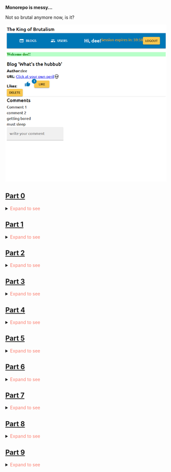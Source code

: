 <p><strong>Monorepo is messy...</strong></p>
<p>Not so brutal anymore now, is it?</p>

![alt text](image.png)

<h2><a href="https://github.com/boolYikes/fsopen/tree/main/Part00">Part 0</a></h2>
<details>
    <summary><span style="color:salmon">Expand to see</span></summary>
    <ul>
        <li>Ex01</li>
        <li>Ex02</li>
        <li>Ex03</li>
        <li><a href="https://github.com/boolYikes/fsopen/blob/main/Part00/ex04.md">Ex04</a></li>
        <li><a href="https://github.com/boolYikes/fsopen/blob/main/Part00/ex05.md">Ex05</a></li>
        <li><a href="https://github.com/boolYikes/fsopen/blob/main/Part00/ex06.md">Ex06</a></li>
    </ul>
</details>
<h2><a href="https://github.com/boolYikes/fsopen/tree/main/Part01">Part 1</a></h2>
<details>
    <summary><span style="color:salmon">Expand to see</span></summary>
    <ul>
        <li><a href="https://github.com/boolYikes/fsopen/tree/main/Part01/courseinfo/README.md">Ex1.1-1.5 course info</a></li>
        <li><a href="https://github.com/boolYikes/fsopen/tree/main/Part01/unicafe/README.md">Ex1.6-1.11 unicafe</a></li>
        <li><a href="https://github.com/boolYikes/fsopen/tree/main/Part01/anecdotes/README.md">Ex1.12-1.14 anecdote</a></li>
    </ul>
</details>
<h2><a href="https://github.com/boolYikes/fsopen/tree/main/Part02">Part 2</a></h2>
<details>
    <summary><span style="color:salmon">Expand to see</span></summary>
    <ul>
        <li><a href="https://github.com/boolYikes/fsopen/tree/main/Part02/courseinfo_continued">Ex2.1-2.5 course info continued</a></li>
        <li><a href="https://github.com/boolYikes/fsopen/tree/main/Part02/phonebook">Ex2.6-2.17 phonebook</a></li>
        <li><a href="https://github.com/boolYikes/fsopen/tree/main/Part02/data_for_countries">Ex2.18-2.20 data for countries</a></li>
    </ul>
</details>
<h2><a href="https://github.com/boolYikes/fsopen/tree/main/Part03">Part 3</a></h2>
<details>
    <summary><span style="color:salmon">Expand to see</span></summary>
    <ul>
        <li><a href="https://github.com/boolYikes/fsopen/tree/main/Part03/phonebook_backend">Ex3.1-3.11 phonebook backend</a></li>
        <li><a href="https://github.com/boolYikes/fsopen/tree/main/Part03/phonebook_backend/mongo.js">Ex3.12 phonebook database</a></li>
        <li><a href="https://github.com/boolYikes/fsopen/tree/main/Part03/phonebook_backend">Ex3.13-3.22 phonebook</a></li>
    </ul>
</details>
<h2><a href="https://github.com/boolYikes/fsopen/tree/main/Part04">Part 4</a></h2>
<details>
    <summary><span style="color:salmon">Expand to see</span></summary>
    <ul>
        <li><a href="https://github.com/boolYikes/fsopen/tree/main/Part04/blogList">Ex4.1-4.23 blog list</a></li>
    </ul>
</details>
<h2><a href="https://github.com/boolYikes/fsopen/tree/main/Part05">Part 5</a></h2>
<details>
    <summary><span style="color:salmon">Expand to see</span></summary>
    <ul>
        <li><a href="https://github.com/boolYikes/fsopen/tree/main/Part05/bloglist-frontend">Ex5.1-5.12 frontend</a></li>
        <li><a href="https://github.com/boolYikes/fsopen/tree/main/Part04/blogList">Ex5.1-5.16 backend</a></li>
        <li><a href="https://github.com/boolYikes/fsopen/tree/main/playwright">Ex5.17-5.23 end-to-end test with Playwright</a></li>
    </ul>
</details>
<h2><a href="https://github.com/boolYikes/fsopen/tree/main/Part06">Part 6</a></h2>
<details>
    <summary><span style="color:salmon">Expand to see</span></summary>
    <ul>
        <li><a href="https://github.com/boolYikes/fsopen/tree/main/Part06/unicafe-redux">Ex6.1-6.2 unicafe revisited</a></li>
        <li><a href="https://github.com/boolYikes/fsopen/tree/main/Part06/redux-anecdotes">Ex6.3-6.19 anecdote revisited</a></li>
        <li><a href="https://github.com/boolYikes/fsopen/tree/main/Part06/query-anecdotes">Ex6.20-6.24 anecdote with react query and useReduce</a></li>
    </ul>
</details>
<h2><a href="https://github.com/boolYikes/fsopen/tree/main/Part07">Part 7</a></h2>
<details>
    <summary><span style="color:salmon">Expand to see</span></summary>
    <ul>
        <li><a href="https://github.com/boolYikes/fsopen/tree/main/Part07/routed-anecdotes">Ex7.1-7.6 Routed anecdotes & custom hooks</a></li>
        <li><a href="https://github.com/boolYikes/fsopen/tree/main/Part07/country-hook">Ex7.7-7.8 Countries with custom hooks</a></li>
        <li><a href="https://github.com/boolYikes/fsopen/tree/main/Part07/blogList-revisited">Ex7.9-7.21 Bloglist revisited</a></li>
    </ul>
</details>
<h2><a href="https://github.com/boolYikes/fsopen/tree/main/Part08">Part 8</a></h2>
<details>
    <summary><span style="color:salmon">Expand to see</span></summary>
    <ul>
        <li>Note 1: `useServer` must be imported like this: require('graphql-ws/use/ws')</li>
        <li>Note 2: Not `pubsub.asyncIterator` but `pubsub.asyncIterableIterator`</li>
        <li>Note 3: Since the use of non-standalone server, you must manually go to the <a href="https://studio.apollographql.com/sandbox/explorer">sandbox url</a> for the backend UI</li>
        <li>Note 4: n+1 was solved by populating books and then measuring length of the books attrib</li>
        <li><a href="https://github.com/boolYikes/fsopen/tree/main/Part08/books-info">Ex8.1-8.7 Library with GraphQL</a></li>
        <li><a href="https://github.com/boolYikes/fsopen/tree/main/Part08/library-frontend">Ex8.8-8.12 Library frontend</a></li>
        <li><a href="https://github.com/boolYikes/fsopen/tree/main/Part08/books-info">Ex8.13-8.16 Library DB</a></li>
        <li><a href="https://github.com/boolYikes/fsopen/tree/main/Part08/library-frontend">Ex8.17-8.22 Library login & filter</a></li>
        <li><a href="https://github.com/boolYikes/fsopen/tree/main/Part08/library-frontend">Ex8.23-8.26 Library pub-sub</a></li>
    </ul>
</details>
<h2><a href="https://github.com/boolYikes/fsopen/tree/main/Part09">Part 9</a></h2>
<details>
    <summary><span style="color:salmon">Expand to see</span></summary>
    <ul>
        <li>Note 1: Added tags to commits</li>
        <li>Note 2: Ignore the commit messages that says "part10".</li>
        <li><a href="https://github.com/boolYikes/fsopen/tree/9.1/Part09/prac">Ex9.1 Body mass index</a></li>
        <li><a href="https://github.com/boolYikes/fsopen/tree/9.2/Part09/prac">Ex9.2 Exercise calculator</a></li>
        <li><a href="https://github.com/boolYikes/fsopen/tree/9.3/Part09/prac">Ex9.3 Command line</a></li>
        <li><a href="https://github.com/boolYikes/fsopen/tree/9.4/Part09/prac">Ex9.4 Express</a></li>
        <li><a href="https://github.com/boolYikes/fsopen/tree/9.5/Part09/prac">Ex9.5 WebBMI</a></li>
        <li><a href="https://github.com/boolYikes/fsopen/tree/9.6/Part09/prac">Ex9.6 Eslint</a></li>
        <li><a href="https://github.com/boolYikes/fsopen/tree/9.7/Part09/prac">Ex9.7 WebExercises</a></li>
        <li><a href="https://github.com/boolYikes/fsopen/tree/9.8/Part09/patientor/patientor_back">Ex9.8 Patientor backend 1</a></li>
        <li><a href="https://github.com/boolYikes/fsopen/tree/9.9/Part09/patientor">Ex9.9 Patientor backend 2</a></li>
        <li><a href="https://github.com/boolYikes/fsopen/tree/9.10/Part09/patientor">Ex9.10 Patientor backend 3</a></li>
        <li><a href="https://github.com/boolYikes/fsopen/tree/9.11/Part09/patientor">Ex9.11 Patientor backend 4</a></li>
        <li><a href="https://github.com/boolYikes/fsopen/tree/9.12/Part09/patientor">Ex9.12 Patientor backend 5</a></li>
        <li><a href="https://github.com/boolYikes/fsopen/tree/9.13/Part09/patientor">Ex9.13 Patientor backend 6</a></li>
        <li><a href="https://github.com/boolYikes/fsopen/tree/9.14/Part09/patientor">Ex9.14 Patientor backend 7</a></li>
        <li><a href="https://github.com/boolYikes/fsopen/tree/9.15/Part09/react-ts">Ex9.15 Vite with Typescript</a></li>
        <li><a href="https://github.com/boolYikes/fsopen/tree/9.16/Part09/react-ts">Ex9.16</a></li>
        <li><a href="https://github.com/boolYikes/fsopen/tree/9.17/Part09/flight-diary-front">Ex9.17 Flight diary frontend</a></li>
        <li><a href="https://github.com/boolYikes/fsopen/tree/9.18/Part09/flight-diary-front">Ex9.18 Flight diary add entry</a></li>
    </ul>
</details>
